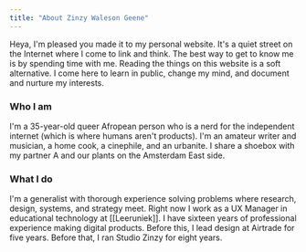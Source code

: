 ```yaml
---
title: "About Zinzy Waleson Geene"
---
```

Heya, I'm pleased you made it to my personal website. It's a quiet street on the Internet where I come to link and think. The best way to get to know me is by spending time with me. Reading the things on this website is a soft alternative. I come here to learn in public, change my mind, and document and nurture my interests.

### Who I am
I'm a 35-year-old queer Afropean person who is a nerd for the independent internet (which is where humans aren't products). I'm an amateur writer and musician, a home cook, a cinephile, and an urbanite. I share a shoebox with my partner A and our plants on the Amsterdam East side.

### What I do
I'm a generalist with thorough experience solving problems where research, design, systems, and strategy meet. Right now I work as a UX Manager in educational technology at [[Leeruniek]]. I have sixteen years of professional experience making digital products. Before this, I lead design at Airtrade for five years. Before that, I ran Studio Zinzy for eight years.